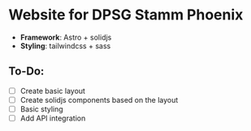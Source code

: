 # Website for DPSG Stamm Phoenix

- **Framework**: Astro + solidjs
- **Styling**: tailwindcss + sass

## To-Do:
- [ ] Create basic layout
- [ ] Create solidjs components based on the layout
- [ ] Basic styling
- [ ] Add API integration
